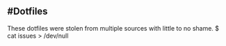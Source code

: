 #Dotfiles
---
These dotfiles were stolen from multiple sources with little to no shame.
    $ cat issues > /dev/null
